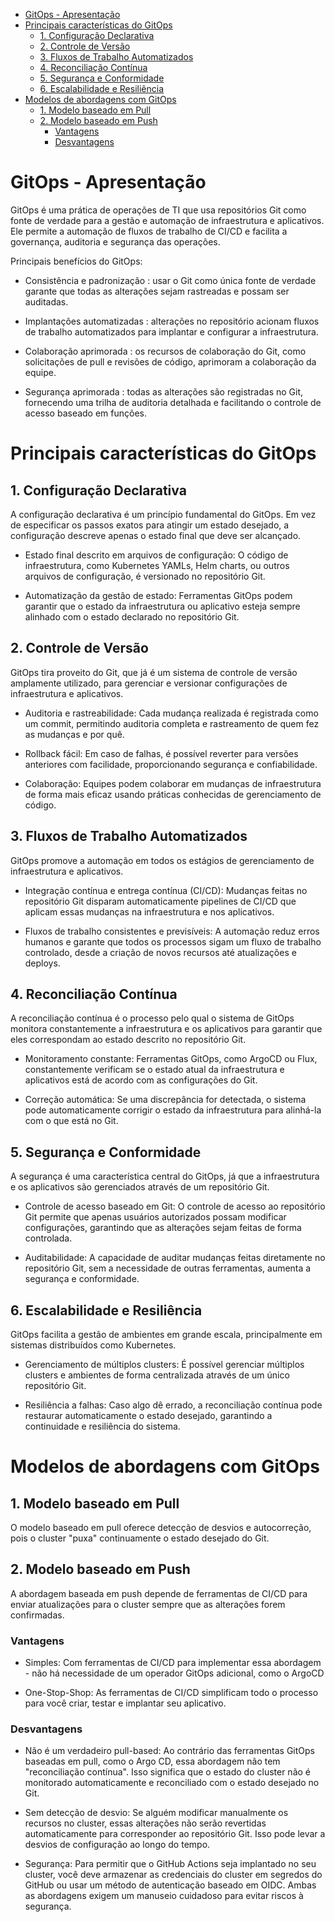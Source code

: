 - [GitOps - Apresentação](#gitops---apresentação)
- [Principais características do GitOps](#principais-características-do-gitops)
  - [1. Configuração Declarativa](#1-configuração-declarativa)
  - [2. Controle de Versão](#2-controle-de-versão)
  - [3. Fluxos de Trabalho Automatizados](#3-fluxos-de-trabalho-automatizados)
  - [4. Reconciliação Contínua](#4-reconciliação-contínua)
  - [5. Segurança e Conformidade](#5-segurança-e-conformidade)
  - [6. Escalabilidade e Resiliência](#6-escalabilidade-e-resiliência)
- [Modelos de abordagens com GitOps](#modelos-de-abordagens-com-gitops)
  - [1. Modelo baseado em Pull](#1-modelo-baseado-em-pull)
  - [2. Modelo baseado em Push](#2-modelo-baseado-em-push)
    - [Vantagens](#vantagens)
    - [Desvantagens](#desvantagens)

# GitOps - Apresentação

GitOps é uma prática de operações de TI que usa repositórios Git como fonte de verdade para a gestão e automação de infraestrutura e aplicativos. Ele permite a automação de fluxos de trabalho de CI/CD e facilita a governança, auditoria e segurança das operações.

Principais benefícios do GitOps:

- Consistência e padronização : usar o Git como única fonte de verdade garante que todas as alterações sejam rastreadas e possam ser auditadas.

- Implantações automatizadas : alterações no repositório acionam fluxos de trabalho automatizados para implantar e configurar a infraestrutura.

- Colaboração aprimorada : os recursos de colaboração do Git, como solicitações de pull e revisões de código, aprimoram a colaboração da equipe.

- Segurança aprimorada : todas as alterações são registradas no Git, fornecendo uma trilha de auditoria detalhada e facilitando o controle de acesso baseado em funções.

# Principais características do GitOps

## 1. Configuração Declarativa

A configuração declarativa é um princípio fundamental do GitOps. Em vez de especificar os passos exatos para atingir um estado desejado, a configuração descreve apenas o estado final que deve ser alcançado.

- Estado final descrito em arquivos de configuração: O código de infraestrutura, como Kubernetes YAMLs, Helm charts, ou outros arquivos de configuração, é versionado no repositório Git.

- Automatização da gestão de estado: Ferramentas GitOps podem garantir que o estado da infraestrutura ou aplicativo esteja sempre alinhado com o estado declarado no repositório Git.

## 2. Controle de Versão

GitOps tira proveito do Git, que já é um sistema de controle de versão amplamente utilizado, para gerenciar e versionar configurações de infraestrutura e aplicativos.

- Auditoria e rastreabilidade: Cada mudança realizada é registrada como um commit, permitindo auditoria completa e rastreamento de quem fez as mudanças e por quê.

- Rollback fácil: Em caso de falhas, é possível reverter para versões anteriores com facilidade, proporcionando segurança e confiabilidade.

- Colaboração: Equipes podem colaborar em mudanças de infraestrutura de forma mais eficaz usando práticas conhecidas de gerenciamento de código.

## 3. Fluxos de Trabalho Automatizados

GitOps promove a automação em todos os estágios de gerenciamento de infraestrutura e aplicativos.

- Integração contínua e entrega contínua (CI/CD): Mudanças feitas no repositório Git disparam automaticamente pipelines de CI/CD que aplicam essas mudanças na infraestrutura e nos aplicativos.

- Fluxos de trabalho consistentes e previsíveis: A automação reduz erros humanos e garante que todos os processos sigam um fluxo de trabalho controlado, desde a criação de novos recursos até atualizações e deploys.
  
## 4. Reconciliação Contínua

A reconciliação contínua é o processo pelo qual o sistema de GitOps monitora constantemente a infraestrutura e os aplicativos para garantir que eles correspondam ao estado descrito no repositório Git.

- Monitoramento constante: Ferramentas GitOps, como ArgoCD ou Flux, constantemente verificam se o estado atual da infraestrutura e aplicativos está de acordo com as configurações do Git.

- Correção automática: Se uma discrepância for detectada, o sistema pode automaticamente corrigir o estado da infraestrutura para alinhá-la com o que está no Git.

## 5. Segurança e Conformidade

A segurança é uma característica central do GitOps, já que a infraestrutura e os aplicativos são gerenciados através de um repositório Git.

- Controle de acesso baseado em Git: O controle de acesso ao repositório Git permite que apenas usuários autorizados possam modificar configurações, garantindo que as alterações sejam feitas de forma controlada.

- Auditabilidade: A capacidade de auditar mudanças feitas diretamente no repositório Git, sem a necessidade de outras ferramentas, aumenta a segurança e conformidade.
  
## 6. Escalabilidade e Resiliência

GitOps facilita a gestão de ambientes em grande escala, principalmente em sistemas distribuídos como Kubernetes.

- Gerenciamento de múltiplos clusters: É possível gerenciar múltiplos clusters e ambientes de forma centralizada através de um único repositório Git.

- Resiliência a falhas: Caso algo dê errado, a reconciliação contínua pode restaurar automaticamente o estado desejado, garantindo a continuidade e resiliência do sistema.

# Modelos de abordagens com GitOps

## 1. Modelo baseado em Pull

O modelo baseado em pull oferece detecção de desvios e autocorreção, pois o cluster "puxa" continuamente o estado desejado do Git.

## 2. Modelo baseado em Push

A abordagem baseada em push depende de ferramentas de CI/CD para enviar atualizações para o cluster sempre que as alterações forem confirmadas.

### Vantagens

- Simples: Com ferramentas de CI/CD para implementar essa abordagem - não há necessidade de um operador GitOps adicional, como o ArgoCD
  
- One-Stop-Shop: As ferramentas de CI/CD simplificam todo o processo para você criar, testar e implantar seu aplicativo.

### Desvantagens

- Não é um verdadeiro pull-based: Ao contrário das ferramentas GitOps baseadas em pull, como o Argo CD, essa abordagem não tem "reconciliação contínua". Isso significa que o estado do cluster não é monitorado automaticamente e reconciliado com o estado desejado no Git.

- Sem detecção de desvio: Se alguém modificar manualmente os recursos no cluster, essas alterações não serão revertidas automaticamente para corresponder ao repositório Git. Isso pode levar a desvios de configuração ao longo do tempo.

- Segurança: Para permitir que o GitHub Actions seja implantado no seu cluster, você deve armazenar as credenciais do cluster em segredos do GitHub ou usar um método de autenticação baseado em OIDC. Ambas as abordagens exigem um manuseio cuidadoso para evitar riscos à segurança.

